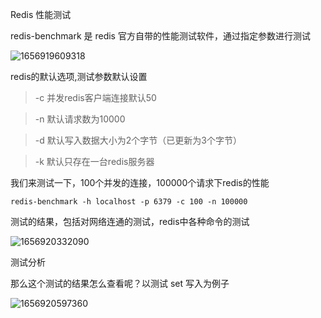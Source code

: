 Redis 性能测试





redis-benchmark  是 redis 官方自带的性能测试软件，通过指定参数进行测试



![1656919609318](C:\Users\rain7\AppData\Roaming\Typora\typora-user-images\1656919609318.png)



redis的默认选项,测试参数默认设置



> -c 并发redis客户端连接默认50  

> -n 默认请求数为10000 

> -d 默认写入数据大小为2个字节（已更新为3个字节）

> -k 默认只存在一台redis服务器



我们来测试一下，100个并发的连接，100000个请求下redis的性能

```shell
redis-benchmark -h localhost -p 6379 -c 100 -n 100000
```



测试的结果，包括对网络连通的测试，redis中各种命令的测试



![1656920332090](C:\Users\rain7\AppData\Roaming\Typora\typora-user-images\1656920332090.png)



测试分析



那么这个测试的结果怎么查看呢？以测试 set 写入为例子

![1656920597360](C:\Users\rain7\AppData\Roaming\Typora\typora-user-images\1656920597360.png)